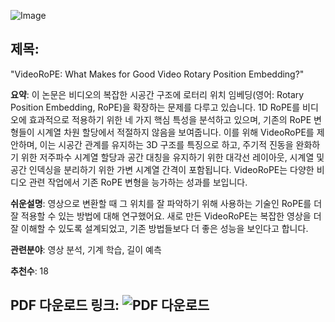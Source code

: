 ![Image](https://cdn-thumbnails.huggingface.co/social-thumbnails/papers/2502.05173.png)
## 제목:
"VideoRoPE: What Makes for Good Video Rotary Position Embedding?"

**요약**:
이 논문은 비디오의 복잡한 시공간 구조에 로터리 위치 임베딩(영어: Rotary Position Embedding, RoPE)을 확장하는 문제를 다루고 있습니다. 1D RoPE를 비디오에 효과적으로 적용하기 위한 네 가지 핵심 특성을 분석하고 있으며, 기존의 RoPE 변형들이 시계열 차원 할당에서 적절하지 않음을 보여줍니다. 이를 위해 VideoRoPE를 제안하며, 이는 시공간 관계를 유지하는 3D 구조를 특징으로 하고, 주기적 진동을 완화하기 위한 저주파수 시계열 할당과 공간 대칭을 유지하기 위한 대각선 레이아웃, 시계열 및 공간 인덱싱을 분리하기 위한 가변 시계열 간격이 포함됩니다. VideoRoPE는 다양한 비디오 관련 작업에서 기존 RoPE 변형을 능가하는 성과를 보입니다.

**쉬운설명**:
영상으로 변환할 때 그 위치를 잘 파악하기 위해 사용하는 기술인 RoPE를 더 잘 적용할 수 있는 방법에 대해 연구했어요. 새로 만든 VideoRoPE는 복잡한 영상을 더 잘 이해할 수 있도록 설계되었고, 기존 방법들보다 더 좋은 성능을 보인다고 합니다.

**관련분야**:
영상 분석, 기계 학습, 길이 예측

**추천수**:
18

**PDF 다운로드 링크**: ![PDF 다운로드](https://arxiv.org/pdf/2502.05173)
---